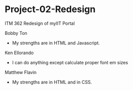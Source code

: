# Project-02-Redesign
ITM 362 Redesign of myIIT Portal


Bobby Ton
  - My strengths are in HTML and Javascript.
  
Ken Ellorando
  - I can do anything except calculate proper font em sizes

Matthew Flavin
  - My strengths are in HTML and in CSS.